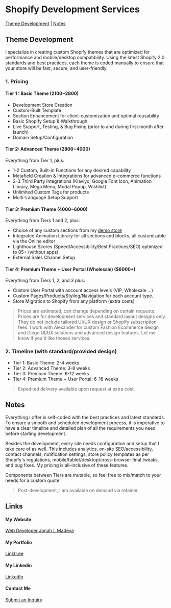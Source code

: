 # Shopify Development Services

[Theme Development](#theme-development) | 
[Notes](#notes)

## Theme Development

I specialize in creating custom Shopify themes that are optimized for performance and mobile/desktop compatibility. Using the latest Shopify 2.0 standards and best practices, each theme is coded manually to ensure that your store will be fast, secure, and user-friendly. 

### 1. Pricing

#### Tier 1 : Basic Theme ($2100-$2800)
- Development Store Creation
- Custom-Built Template 
- Section Enhancement for client-customization and optimal reusability
- Basic Shopify Setup & Walkthrough
- Live Support, Testing, & Bug Fixing (prior to and during first month after launch)
- Domain Setup/Configuration

#### Tier 2: Advanced Theme ($2800-$4000)
Everything from Tier 1, plus:  
- 1-2 Custom, Built-in Functions for any desired capability
- Metafield Creation & Integrations for advanced e-commerce functions  
- 2-3 Third Party Integrations (Klaviyo, Google Font Icon, Animation Library, Mega Menu, Modal Popup, Wishlist)  
- Unlimited Custom Tags for products  
- Multi-Language Setup Support  

#### Tier 3: Premium Theme ($4000-$6000)
Everything from Tiers 1 and 2, plus:  
- Choice of any custom sections from my <a href='https://thecoolagency.store/' target='_blank'>demo store</a>
- Integrated Animation Library for all sections and blocks, all customizable via the Online editor  
- Lighthouse Scores (Speed/Accessibility/Best Practices/SEO) optimized to 85+ (without apps)
- External Sales Channel Setup

#### Tier 4: Premium Theme + User Portal (Wholesale) ($6000+)
Everything from Tiers 1, 2, and 3 plus:  
- Custom User Portal with account access levels (VIP, Wholesale ...)
- Custom Pages/Products/Styling/Navigation for each account type.
- Store Migration to Shopify from any platform (extra costs)

> Prices are estimated, can change depending on certain requests.
> Prices are for development services and standard layout designs only. They do not include tailored UI/UX design or Shopify subscription fees. I work with Alexander for custom Fashion Ecommerce design and Diego UI/UX solutions and advanced design features. Let me know if you'd like thoses services.

### 2. Timeline (with standard/provided design)

- Tier 1: Basic Theme: 2-4 weeks  
- Tier 2: Advanced Theme: 3-8 weeks  
- Tier 3: Premium Theme: 6-12 weeks  
- Tier 4: Premium Theme + User Portal: 6-18 weeks  

> Expedited delivery available upon request at extra cost.

## Notes

Everything I offer is self-coded with the best practices and latest standards. To ensure a smooth and scheduled development process, it is imperative to have a clear timeline and detailed plan of all the requirements you need before starting development. 

Besides the development, every site needs configuration and setup that I take care of as well. This includes analytics, on-site SEO/accessibility, contact channels, notification settings, store policy templates as per Shopify's regulations, mobile/tablet/desktop/cross-browser final tweaks, and bug fixes. My pricing is all-inclusive of these features. 

Components between Tiers are mutable, so feel free to mix/match to your needs for a custom quote.

> Post-development, I am available on demand via retainer.

## Links

#### My Website
<a href='https://www.jonahlmadeya.com' target='_blank'>Web Developer Jonah L Madeya</a>

#### My Portfolio
<a href='https://linktr.ee/jonahlmadeya' target='_blank'>Linktr.ee</a>

#### My Linkedin
<a href='https://www.linkedin.com/in/jonahmadeya/' target='_blank'>LinkedIn</a>

#### Contact Me
<a href='https://forms.gle/7YqFGDwwyc87izMC8' target='_blank'>Submit an Inquiry</a>
